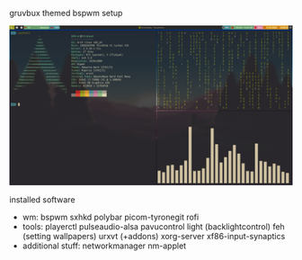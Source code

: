 gruvbux themed bspwm setup

![Screenshot](screenshot.png)

installed software
- wm:	 bspwm sxhkd polybar picom-tyronegit rofi
- tools: playerctl pulseaudio-alsa pavucontrol light (backlightcontrol) feh (setting wallpapers) urxvt (+addons) xorg-server xf86-input-synaptics
- additional stuff: networkmanager nm-applet

